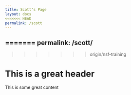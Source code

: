 ```yaml
---
title: Scott's Page
layout: docs
<<<<<<< HEAD
permalink: /scott
---
```

=======
permalink: /scott/
---

>>>>>>> origin/nsf-training
# This is a great header

This is some great content
